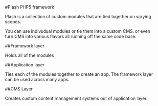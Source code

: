 #Plash PHP5 framework

Plash is a collection of custom modules that are tied together on varying scopes.

You can use indivudual modules or tie them into a custom CMS. or even turn CMS into various flavors all running off the same code base.

##Framework layer

Holds all of the modules

##Application layer

Ties each of the modules together to create an app. The framework layer can be used across many apps.

##CMS Layer

Creates custom content management systems out of application layer.


